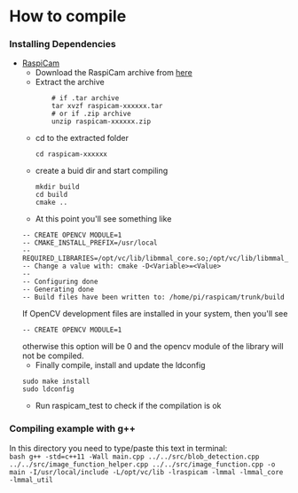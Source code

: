 # How to compile  

### Installing Dependencies
- [RaspiCam](https://www.uco.es/investiga/grupos/ava/node/40)
	+ Download the RaspiCam archive from [here](https://sourceforge.net/projects/raspicam/files/latest/download)
	+ Extract the archive
		``` 
			# if .tar archive
			tar xvzf raspicam-xxxxxx.tar 
			# or if .zip archive
			unzip raspicam-xxxxxx.zip
		```
	+ cd to the extracted folder
		``` 
		cd raspicam-xxxxxx
		```
	+ create a buid dir and start compiling
		```  
		mkdir build
		cd build
		cmake ..
		```
	+  At this point you'll see something like 
	```
	-- CREATE OPENCV MODULE=1
	-- CMAKE_INSTALL_PREFIX=/usr/local
	-- REQUIRED_LIBRARIES=/opt/vc/lib/libmmal_core.so;/opt/vc/lib/libmmal_util.so;/opt/vc/lib/libmmal.so
	-- Change a value with: cmake -D<Variable>=<Value>
	-- 
	-- Configuring done
	-- Generating done
	-- Build files have been written to: /home/pi/raspicam/trunk/build
	```
	 If OpenCV development files are installed in your system, then  you'll see
	```
	-- CREATE OPENCV MODULE=1
	```
	otherwise this option will be 0 and the opencv module of the library will not be compiled.
	+  Finally compile, install and update the ldconfig
	``` make
	sudo make install
	sudo ldconfig
	```
	+ Run raspicam_test to check if the compilation is ok
### Compiling example with g++    
In this directory you need to type/paste this text in terminal:    
	```bash
	g++ -std=c++11 -Wall main.cpp ../../src/blob_detection.cpp ../../src/image_function_helper.cpp ../../src/image_function.cpp -o main -I/usr/local/include -L/opt/vc/lib -lraspicam -lmmal -lmmal_core -lmmal_util
	```
